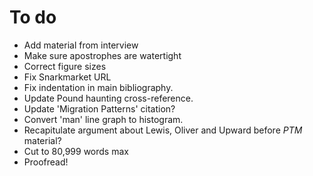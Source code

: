 # To do

* Add material from interview
* Make sure apostrophes are watertight
* Correct figure sizes
* Fix Snarkmarket URL
* Fix indentation in main bibliography.
* Update Pound haunting cross-reference.
* Update 'Migration Patterns' citation?
* Convert 'man' line graph to histogram.
* Recapitulate argument about Lewis, Oliver and Upward before *PTM* material?
* Cut to 80,999 words max
* Proofread!